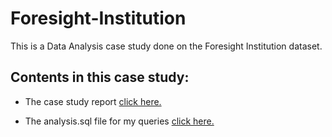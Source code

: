 # Foresight-Institution

This is a Data Analysis case study done on the Foresight Institution dataset.

## Contents in this case study:

* The case study report [click here.](report/Case_Study_Report.md)

* The analysis.sql file for my queries [click here.](code/analysis.sql)
